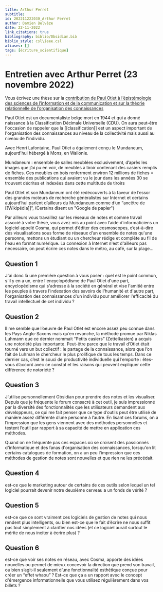 ```yaml
---
title: Arthur Perret
subtitle:
id: 202211222030_Arthur Perret
author: Damien Belvèze
date: 22-11-2022
link_citations: true
bibliography: biblio/Obsidian.bib
biblio_style: csl\ieee.csl
aliases: []
tags: [écriture_scientifique]
---
```


# Entretien avec Arthur Perret (23 novembre 2022)

Vous écrivez une thèse sur la [contribution de Paul Otlet à l’épistémologie des sciences de l’information et de la communication et sur la théorie relationnelle de l’organisation des connaissances](https://www.theses.fr/s190804)

Paul Otlet est un documentaliste belge mort en 1944 et qui a donné naissance à la Classification Décimale Universelle (CDU). On aura peut-être l'occasion de rappeler que la [[classification]] est un aspect important de l'organisation des connaissances au niveau de la collectivité mais aussi au niveau de l'individu. 

Avec Henri Lafontaine, Paul Otlet a également conçu le Mundaneum, aujourd'hui hébergé à Mons, en Wallonie. 

Mundaneum : ensemble de salles meublées exclusivement, d’après les images que j’ai pu en voir, de meubles à tiroir contenant des casiers remplis de fiches. Ces meubles en bois renferment environ 12 millions de fiches = ensemble des publications qui avaient vu le jour dans les années 30 se trouvent décrites et indexées dans cette multitude de tiroirs

Paul Otlet et son Mundaneum ont été redécouverts à la faveur de l’essor des grandes moteurs de recherche généralistes sur Internet et certains aujourd’hui parlent d’ailleurs du Mundaneum comme d’un “ancêtre de [[Wikipédia]]”, (Certains disent un "Google de papier")

Par ailleurs vous travaillez sur les réseaux de notes et comme travail associé à votre thèse, vous avez mis au point avec l’aide d’informaticiens un logiciel appelé Cosma, qui permet d’éditer des cosmoscopes, c’est-à-dire des visualisations sous forme de réseaux d’un ensemble de notes qu'une personne, mettons un étudiant ou un chercheur rédige et complète au fil de l'eau en format numérique. La connexion à Internet n'est d'ailleurs pas nécessaire, on peut écrire ces notes dans le métro, au café, sur la plage...

## Question 1

J'ai donc là une première question à vous poser : quel est le point commun, s'il y en a un, entre l'encyclopédisme de Paul Otlet d'une part, encyclopédisme qui s'adresse à la société en général et vise l'amitié entre les peuples à travers l'indexation des savoirs de l'humanité et d'autre part, l'organisation des connaissances d'un individu pour améliorer l'efficacité du travail intellectuel de cet individu ?

## Question 2

Il me semble que l’oeuvre de Paul Otlet est encore assez peu connue dans les Pays Anglo-Saxons mais qu’en revanche, la méthode promue par Niklas Luhmann que ce dernier nommait “Petits casiers” (Zettelkasten) a acquis une notoriété plus importante. Peut-être parce que le travail d’Otlet était tourné vers un but collectif : le partage de la connaissance, alors que l’on fait de Luhman le chercheur le plus prolifique de tous les temps. Dans ce dernier cas, c’est le souci de productivité individuelle qui l’emporte : êtes-vous d’accord avec ce constat et les raisons qui peuvent expliquer cette différence de notoriété ?

## Question 3 

J’utilise personnellement Obsidian pour prendre des notes et les visualiser. Depuis que je fréquente le forum consacré à cet outil, je suis impressionné par la diversité des fonctionnalités que les utilisateurs demandent aux développeurs, ce qui me fait penser que ce type d’outils peut être utilisé de manière assez différente d’une personne à l’autre. En lisant ces forums, on a l’impression que les gens viennent avec des méthodes personnelles et testent l’outil par rapport à sa capacité de mettre en application ces méthodes.

Quand on ne fréquente pas ces espaces où se croisent des passionnés d'informatique et des fanas d'organisation des connaissances, lorsqu'on lit certains catalogues de formation, on a un peu l'impression que ces méthodes de gestion de notes sont nouvelles et que rien ne les précédait. 

## Question 4 

est-ce que le marketing autour de certains de ces outils selon lequel un tel logiciel pourrait devenir notre deuxième cerveau a un fonds de vérité ?

## Question 5 

est-ce que ce sont vraiment ces logiciels de gestion de notes qui nous rendent plus intelligents, ou bien est-ce que le fait d’écrire ne nous suffit pas tout simplement à clarifier nos idées (et ce logiciel aurait surtout le mérite de nous inciter à écrire plus) ?

## Question 6

est-ce que voir ses notes en réseau, avec Cosma, apporte des idées nouvelles ou permet de mieux concevoir la direction que prend son travail, ou bien s’agit-il seulement d’une fonctionnalité esthétique conçue pour créer un “effet whaou” ? Est-ce que ça a un rapport avec le concept d'émergence informationnelle que vous utilisez régulièrement dans vos billets ?










